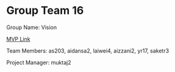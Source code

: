 # Group Team 16
Group Name: Vision

[MVP Link](http://cs196.cs.illinois.edu)

Team Members: as203, aidansa2, laiwei4, aizzani2, yr17, saketr3

Project Manager: muktaj2
